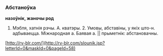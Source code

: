 ### Абстаноўка
**назоўнік, жаночы род**

1. Мэбля, хатнія рэчы. А. кватэры. 2. Умовы, абставіны, у якіх што-н. адбываецца. Міжнародная а. Баявая а. || прыметнік: абстановачны.

<a rel="author">[http://rv-blr.com/](http://rv-blr.com/slounik.jsp?letterId=0&maskId=0&pageId=58)</a>

